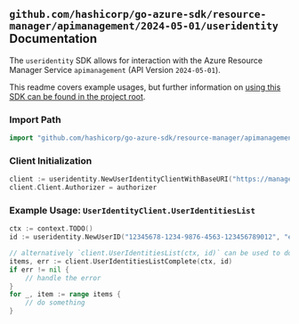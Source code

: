 
## `github.com/hashicorp/go-azure-sdk/resource-manager/apimanagement/2024-05-01/useridentity` Documentation

The `useridentity` SDK allows for interaction with the Azure Resource Manager Service `apimanagement` (API Version `2024-05-01`).

This readme covers example usages, but further information on [using this SDK can be found in the project root](https://github.com/hashicorp/go-azure-sdk/tree/main/docs).

### Import Path

```go
import "github.com/hashicorp/go-azure-sdk/resource-manager/apimanagement/2024-05-01/useridentity"
```


### Client Initialization

```go
client := useridentity.NewUserIdentityClientWithBaseURI("https://management.azure.com")
client.Client.Authorizer = authorizer
```


### Example Usage: `UserIdentityClient.UserIdentitiesList`

```go
ctx := context.TODO()
id := useridentity.NewUserID("12345678-1234-9876-4563-123456789012", "example-resource-group", "serviceValue", "userIdValue")

// alternatively `client.UserIdentitiesList(ctx, id)` can be used to do batched pagination
items, err := client.UserIdentitiesListComplete(ctx, id)
if err != nil {
	// handle the error
}
for _, item := range items {
	// do something
}
```
